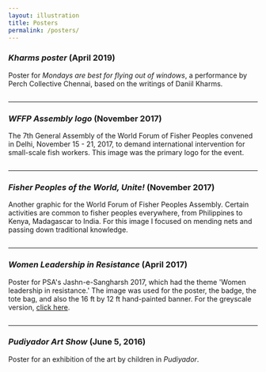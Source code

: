 ```yaml
---
layout: illustration
title: Posters
permalink: /posters/
---
```



<h3><i>Kharms poster</i> (April 2019)</h3>
<p>Poster for  <i>Mondays are best for flying out of windows</i>, a performance by Perch Collective Chennai, based on the writings of Daniil Kharms.</p>

<center>
<a href="../images/kharms/kharms.jpg"><img SRC="../images/kharms/kharms_small.jpg" ALT=""></a>
</center>

<hr>



<h3><i>WFFP Assembly logo</i> (November 2017)</h3>
<p>The 7th General Assembly of the World Forum of Fisher Peoples convened 
in Delhi, November 15 - 21, 2017, to demand international intervention for small-scale fish workers.
This image was the primary logo for the event.</p>

<center>
<a href="../images/labour/WFFP_logo.jpg"><img SRC="../images/labour/WFFP_logo_small.jpg" ALT=""></a>
</center>

<hr>

<h3><i>Fisher Peoples of the World, Unite!</i> (November 2017)</h3>
<p> Another graphic for the World Forum of Fisher Peoples Assembly.  Certain activities are common
 to fisher peoples everywhere, from Philippines to Kenya, Madagascar to India.  For this image I
 focused on mending nets and
 passing down traditional knowledge.</p>

<center>
<a href="../images/labour/fisherpeoples_of_the_world.jpg"><img SRC="../images/labour/fisherpeoples_of_the_world_small.jpg" ALT=""></a>
</center>



<hr>
<h3><i>Women Leadership in Resistance</i> (April 2017)</h3>
<p>Poster for PSA's Jashn-e-Sangharsh 2017, which had the theme 'Women leadership in resistance.' 
The image was used for the poster, the badge, the tote bag, and also the 16 ft by 12 ft
hand-painted banner.
For the greyscale version, <a href="../images/labour/extras/poster_greyscale.jpg">click here</a>.</p>

<center>
<a href="../images/labour/women_in_resistance.jpg"><img SRC="../images/labour/women_in_resistance_small.jpg" ALT=""></a>
</center>

<hr>

<h3><i>Pudiyador Art Show</i> (June 5, 2016)</h3>

Poster for an exhibition of the art by children in <i>Pudiyador</i>.

<center>
<a href="../images/pudiyador/pudiyador_poster.jpg"><img SRC="../images/pudiyador/pudiyador_poster_small.jpg" ALT=""></a>
</center>



